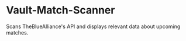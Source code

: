 # Vault-Match-Scanner
Scans TheBlueAlliance's API and displays relevant data about upcoming matches.
